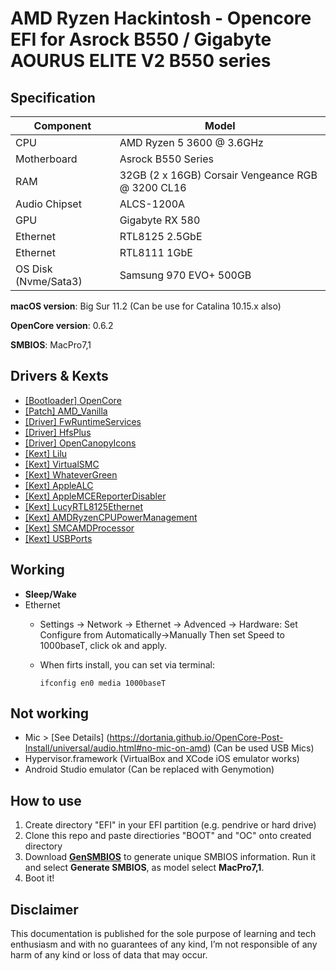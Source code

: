 # AMD Ryzen Hackintosh - Opencore EFI for Asrock B550 / Gigabyte AOURUS ELITE V2 B550 series


## Specification
| **Component** | **Model** |
| ------------- | --------- |
| CPU | AMD Ryzen 5 3600 @ 3.6GHz |
| Motherboard | Asrock B550 Series |
| RAM | 32GB (2 x 16GB) Corsair Vengeance RGB @ 3200 CL16 |
| Audio Chipset | ALCS-1200A |
| GPU | Gigabyte RX 580  |
| Ethernet | RTL8125 2.5GbE |
| Ethernet | RTL8111 1GbE |
| OS Disk (Nvme/Sata3) | Samsung 970 EVO+ 500GB | Samsung 860 EVO 250GB |

**macOS version**: Big Sur 11.2 (Can be use for Catalina 10.15.x also)  

**OpenCore version**: 0.6.2  

**SMBIOS**:  MacPro7,1

## Drivers & Kexts
 - [[Bootloader] OpenCore](https://github.com/acidanthera/OpenCorePkg)
 - [[Patch] AMD_Vanilla](https://github.com/AMD-OSX/AMD_Vanilla)
 - [[Driver] FwRuntimeServices](https://github.com/acidanthera/OpenCorePkg)
 - [[Driver] HfsPlus](https://github.com/acidanthera/OcBinaryData/blob/master/Drivers/HfsPlus.efi)
 - [[Driver] OpenCanopyIcons](https://github.com/blackosx/OpenCanopyIcons)
 - [[Kext] Lilu](https://github.com/acidanthera/Lilu)
 - [[Kext] VirtualSMC](https://github.com/acidanthera/VirtualSMC)
 - [[Kext] WhateverGreen](https://github.com/acidanthera/WhateverGreen)
 - [[Kext] AppleALC](https://github.com/acidanthera/AppleALC)
 - [[Kext] AppleMCEReporterDisabler](https://github.com/AMD-OSX/AMD_Vanilla/blob/opencore/Extra/AppleMCEReporterDisabler.kext.zip)
 - [[Kext] LucyRTL8125Ethernet](https://github.com/Mieze/LucyRTL8125Ethernet)
 - [[Kext] AMDRyzenCPUPowerManagement](https://github.com/trulyspinach/SMCAMDProcessor)
 - [[Kext] SMCAMDProcessor](https://github.com/trulyspinach/SMCAMDProcessor)
 - [[Kext] USBPorts](https://dortania.github.io/OpenCore-Post-Install/usb/manual/manual.html#usb-mapping-the-manual-way)

## Working
- **Sleep/Wake**
- Ethernet 
	- Settings -> Network -> Ethernet -> Advenced -> Hardware: Set Configure from Automatically->Manually Then set Speed to 1000baseT, click ok and apply.

	- When firts install, you can set via terminal:

		`ifconfig en0 media 1000baseT`

## Not working
 - Mic > [See Details] (https://dortania.github.io/OpenCore-Post-Install/universal/audio.html#no-mic-on-amd) (Can be used USB Mics)
 - Hypervisor.framework (VirtualBox and XCode iOS emulator works)
 - Android Studio emulator (Can be replaced with Genymotion)

## How to use
  1. Create directory "EFI" in your EFI partition (e.g. pendrive or hard drive)
  2. Clone this repo and paste directiories "BOOT" and "OC" onto created directory
  3. Download [**GenSMBIOS**](https://github.com/corpnewt/GenSMBIOS) to generate unique SMBIOS information. Run it and select **Generate SMBIOS**, as model select **MacPro7,1**.
  4. Boot it!  

## Disclaimer

This documentation is published for the sole purpose of learning and tech enthusiasm and with no guarantees of any kind, I’m not responsible of any harm of any kind or loss of data that may occur.
